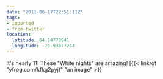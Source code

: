 ```yaml
---
date: "2011-06-17T22:51:11Z"
tags:
- imported
- from-twitter
location:
  latitude: 64.14778941
  longitude: -21.93877243
---
```

It's nearly 11! These "White nights" are amazing! [{{< linkrot "yfrog.com/kfkg2pyj)" "an image" >}}
